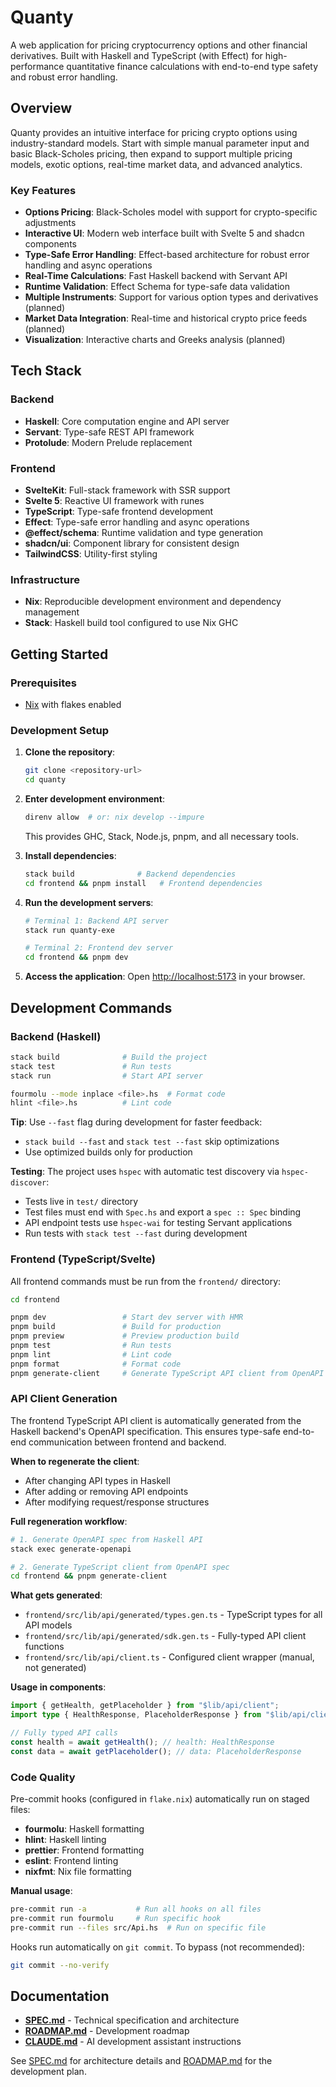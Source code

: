 # Quanty

A web application for pricing cryptocurrency options and other financial
derivatives. Built with Haskell and TypeScript (with Effect) for
high-performance quantitative finance calculations with end-to-end type safety
and robust error handling.

## Overview

Quanty provides an intuitive interface for pricing crypto options using
industry-standard models. Start with simple manual parameter input and basic
Black-Scholes pricing, then expand to support multiple pricing models, exotic
options, real-time market data, and advanced analytics.

### Key Features

- **Options Pricing**: Black-Scholes model with support for crypto-specific
  adjustments
- **Interactive UI**: Modern web interface built with Svelte 5 and shadcn
  components
- **Type-Safe Error Handling**: Effect-based architecture for robust error
  handling and async operations
- **Real-Time Calculations**: Fast Haskell backend with Servant API
- **Runtime Validation**: Effect Schema for type-safe data validation
- **Multiple Instruments**: Support for various option types and derivatives
  (planned)
- **Market Data Integration**: Real-time and historical crypto price feeds
  (planned)
- **Visualization**: Interactive charts and Greeks analysis (planned)

## Tech Stack

### Backend

- **Haskell**: Core computation engine and API server
- **Servant**: Type-safe REST API framework
- **Protolude**: Modern Prelude replacement

### Frontend

- **SvelteKit**: Full-stack framework with SSR support
- **Svelte 5**: Reactive UI framework with runes
- **TypeScript**: Type-safe frontend development
- **Effect**: Type-safe error handling and async operations
- **@effect/schema**: Runtime validation and type generation
- **shadcn/ui**: Component library for consistent design
- **TailwindCSS**: Utility-first styling

### Infrastructure

- **Nix**: Reproducible development environment and dependency management
- **Stack**: Haskell build tool configured to use Nix GHC

## Getting Started

### Prerequisites

- [Nix](https://nixos.org/download.html) with flakes enabled

### Development Setup

1. **Clone the repository**:

   ```bash
   git clone <repository-url>
   cd quanty
   ```

2. **Enter development environment**:

   ```bash
   direnv allow  # or: nix develop --impure
   ```

   This provides GHC, Stack, Node.js, pnpm, and all necessary tools.

3. **Install dependencies**:

   ```bash
   stack build              # Backend dependencies
   cd frontend && pnpm install   # Frontend dependencies
   ```

4. **Run the development servers**:

   ```bash
   # Terminal 1: Backend API server
   stack run quanty-exe

   # Terminal 2: Frontend dev server
   cd frontend && pnpm dev
   ```

5. **Access the application**: Open
   [http://localhost:5173](http://localhost:5173) in your browser.

## Development Commands

### Backend (Haskell)

```bash
stack build              # Build the project
stack test               # Run tests
stack run                # Start API server

fourmolu --mode inplace <file>.hs  # Format code
hlint <file>.hs          # Lint code
```

**Tip**: Use `--fast` flag during development for faster feedback:

- `stack build --fast` and `stack test --fast` skip optimizations
- Use optimized builds only for production

**Testing**: The project uses `hspec` with automatic test discovery via
`hspec-discover`:

- Tests live in `test/` directory
- Test files must end with `Spec.hs` and export a `spec :: Spec` binding
- API endpoint tests use `hspec-wai` for testing Servant applications
- Run tests with `stack test --fast` during development

### Frontend (TypeScript/Svelte)

All frontend commands must be run from the `frontend/` directory:

```bash
cd frontend

pnpm dev                 # Start dev server with HMR
pnpm build               # Build for production
pnpm preview             # Preview production build
pnpm test                # Run tests
pnpm lint                # Lint code
pnpm format              # Format code
pnpm generate-client     # Generate TypeScript API client from OpenAPI spec
```

### API Client Generation

The frontend TypeScript API client is automatically generated from the Haskell
backend's OpenAPI specification. This ensures type-safe end-to-end communication
between frontend and backend.

**When to regenerate the client**:

- After changing API types in Haskell
- After adding or removing API endpoints
- After modifying request/response structures

**Full regeneration workflow**:

```bash
# 1. Generate OpenAPI spec from Haskell API
stack exec generate-openapi

# 2. Generate TypeScript client from OpenAPI spec
cd frontend && pnpm generate-client
```

**What gets generated**:

- `frontend/src/lib/api/generated/types.gen.ts` - TypeScript types for all API
  models
- `frontend/src/lib/api/generated/sdk.gen.ts` - Fully-typed API client functions
- `frontend/src/lib/api/client.ts` - Configured client wrapper (manual, not
  generated)

**Usage in components**:

```typescript
import { getHealth, getPlaceholder } from "$lib/api/client";
import type { HealthResponse, PlaceholderResponse } from "$lib/api/client";

// Fully typed API calls
const health = await getHealth(); // health: HealthResponse
const data = await getPlaceholder(); // data: PlaceholderResponse
```

### Code Quality

Pre-commit hooks (configured in `flake.nix`) automatically run on staged files:

- **fourmolu**: Haskell formatting
- **hlint**: Haskell linting
- **prettier**: Frontend formatting
- **eslint**: Frontend linting
- **nixfmt**: Nix file formatting

**Manual usage**:

```bash
pre-commit run -a           # Run all hooks on all files
pre-commit run fourmolu     # Run specific hook
pre-commit run --files src/Api.hs  # Run on specific file
```

Hooks run automatically on `git commit`. To bypass (not recommended):

```bash
git commit --no-verify
```

## Documentation

- **[SPEC.md](SPEC.md)** - Technical specification and architecture
- **[ROADMAP.md](ROADMAP.md)** - Development roadmap
- **[CLAUDE.md](CLAUDE.md)** - AI development assistant instructions

See [SPEC.md](SPEC.md) for architecture details and [ROADMAP.md](ROADMAP.md) for
the development plan.
